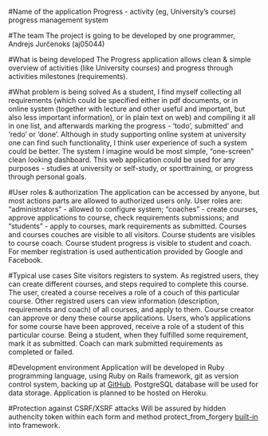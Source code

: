 #Name of the application
Progress - activity (eg, University’s course) progress management system

#The team
The project is going to be developed by one programmer, Andrejs Jurčenoks (aj05044)

#What is being developed
The Progress application allows clean & simple overview of activities (like University
courses) and progress through activities milestones (requirements).

#What problem is being solved
As a student, I find myself collecting all requirements (which could be specified either in pdf
documents, or in online system (together with lecture and other useful and important, but
also less important information), or in plain text on web) and compiling it all in one list, and
afterwards marking the progress - ‘todo’, submitted’ and ‘redo’ or ‘done’. Although in study
supporting online system at university one can find such functionality, I think user
experience of such a system could be better. The system I imagine would be most simple,
“one-screen” clean looking dashboard. This web application could be used for any purposes -
studies at university or self-study, or sporttraining, or progress through personal goals.

#User roles & authorization
The application can be accessed by anyone, but most actions parts are allowed to authorized
users only. User roles are: “administrators” - allowed to configure system; “coaches” -
create courses, approve applications to course, check requirements submissions; and
“students” - apply to courses, mark requirements as submitted.
Courses and courses couches are visible to all visitors.
Course students are visibles to course coach.
Course student progress is visible to student and coach.
For member registration is used authentication provided by Google and Facebook.

#Typical use cases
Site visitors registers to system. As registred users, they can create different courses, and
steps required to complete this course. The user, created a course receives a role of a couch
of this particular course.
Other registred users can view information (description, requirements and coach) of all
courses, and apply to them. Course creator can approve or deny these course applications.
Users, who’s applications for some course have been approved, receive a role of a student of
this particular course. Being a student, when they fulfilled some requirement, mark it as
submitted.
Coach can mark submitted requirements as completed or failed.

#Development environment
Application will be developed in Ruby programming language, using Ruby on Rails
framework, git as version control system, backing up at [GitHub](https://github.com/avjgit/progress). PostgreSQL database will
be used for data storage. Application is planned to be hosted on Heroku.

#Protection against CSRF/XSRF attacks
Will be assured by hidden authencity token within each form and method
protect_from_forgery [built-in](http://blog.bigbinary.com/2012/05/10/csrf-and-rails.html) into framework.
